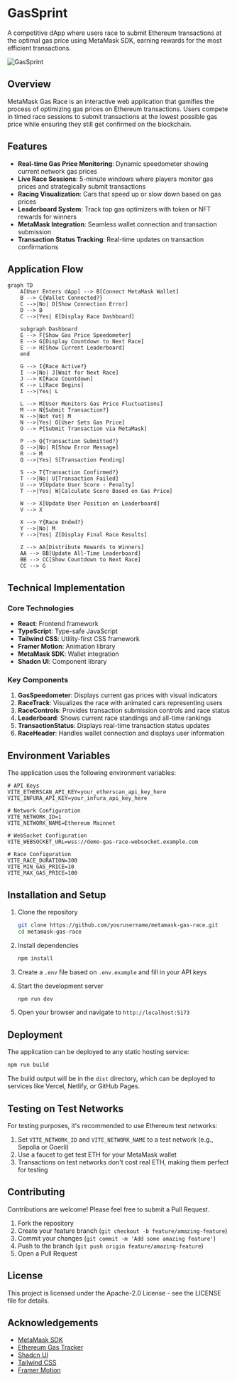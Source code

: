 # GasSprint

A competitive dApp where users race to submit Ethereum transactions at the optimal gas price using MetaMask SDK, earning rewards for the most efficient transactions.

![GasSprint](https://images.unsplash.com/photo-1639762681057-408e52192e55?w=800&q=80)

## Overview

MetaMask Gas Race is an interactive web application that gamifies the process of optimizing gas prices on Ethereum transactions. Users compete in timed race sessions to submit transactions at the lowest possible gas price while ensuring they still get confirmed on the blockchain.

## Features

- **Real-time Gas Price Monitoring**: Dynamic speedometer showing current network gas prices
- **Live Race Sessions**: 5-minute windows where players monitor gas prices and strategically submit transactions
- **Racing Visualization**: Cars that speed up or slow down based on gas prices
- **Leaderboard System**: Track top gas optimizers with token or NFT rewards for winners
- **MetaMask Integration**: Seamless wallet connection and transaction submission
- **Transaction Status Tracking**: Real-time updates on transaction confirmations

## Application Flow

```mermaid
graph TD
    A[User Enters dApp] --> B[Connect MetaMask Wallet]
    B --> C{Wallet Connected?}
    C -->|No| D[Show Connection Error]
    D --> B
    C -->|Yes| E[Display Race Dashboard]
    
    subgraph Dashboard
    E --> F[Show Gas Price Speedometer]
    E --> G[Display Countdown to Next Race]
    E --> H[Show Current Leaderboard]
    end
    
    G --> I{Race Active?}
    I -->|No| J[Wait for Next Race]
    J --> K[Race Countdown]
    K --> L[Race Begins]
    I -->|Yes| L
    
    L --> M[User Monitors Gas Price Fluctuations]
    M --> N{Submit Transaction?}
    N -->|Not Yet| M
    N -->|Yes| O[User Sets Gas Price]
    O --> P[Submit Transaction via MetaMask]
    
    P --> Q{Transaction Submitted?}
    Q -->|No| R[Show Error Message]
    R --> M
    Q -->|Yes| S[Transaction Pending]
    
    S --> T{Transaction Confirmed?}
    T -->|No| U[Transaction Failed]
    U --> V[Update User Score - Penalty]
    T -->|Yes| W[Calculate Score Based on Gas Price]
    
    W --> X[Update User Position on Leaderboard]
    V --> X
    
    X --> Y{Race Ended?}
    Y -->|No| M
    Y -->|Yes| Z[Display Final Race Results]
    
    Z --> AA[Distribute Rewards to Winners]
    AA --> BB[Update All-Time Leaderboard]
    BB --> CC[Show Countdown to Next Race]
    CC --> G
```

## Technical Implementation

### Core Technologies

- **React**: Frontend framework
- **TypeScript**: Type-safe JavaScript
- **Tailwind CSS**: Utility-first CSS framework
- **Framer Motion**: Animation library
- **MetaMask SDK**: Wallet integration
- **Shadcn UI**: Component library

### Key Components

1. **GasSpeedometer**: Displays current gas prices with visual indicators
2. **RaceTrack**: Visualizes the race with animated cars representing users
3. **RaceControls**: Provides transaction submission controls and race status
4. **Leaderboard**: Shows current race standings and all-time rankings
5. **TransactionStatus**: Displays real-time transaction status updates
6. **RaceHeader**: Handles wallet connection and displays user information

## Environment Variables

The application uses the following environment variables:

```
# API Keys
VITE_ETHERSCAN_API_KEY=your_etherscan_api_key_here
VITE_INFURA_API_KEY=your_infura_api_key_here

# Network Configuration
VITE_NETWORK_ID=1
VITE_NETWORK_NAME=Ethereum Mainnet

# WebSocket Configuration
VITE_WEBSOCKET_URL=wss://demo-gas-race-websocket.example.com

# Race Configuration
VITE_RACE_DURATION=300
VITE_MIN_GAS_PRICE=10
VITE_MAX_GAS_PRICE=100
```

## Installation and Setup

1. Clone the repository
   ```bash
   git clone https://github.com/yourusername/metamask-gas-race.git
   cd metamask-gas-race
   ```

2. Install dependencies
   ```bash
   npm install
   ```

3. Create a `.env` file based on `.env.example` and fill in your API keys

4. Start the development server
   ```bash
   npm run dev
   ```

5. Open your browser and navigate to `http://localhost:5173`

## Deployment

The application can be deployed to any static hosting service:

```bash
npm run build
```

The build output will be in the `dist` directory, which can be deployed to services like Vercel, Netlify, or GitHub Pages.

## Testing on Test Networks

For testing purposes, it's recommended to use Ethereum test networks:

1. Set `VITE_NETWORK_ID` and `VITE_NETWORK_NAME` to a test network (e.g., Sepolia or Goerli)
2. Use a faucet to get test ETH for your MetaMask wallet
3. Transactions on test networks don't cost real ETH, making them perfect for testing

## Contributing

Contributions are welcome! Please feel free to submit a Pull Request.

1. Fork the repository
2. Create your feature branch (`git checkout -b feature/amazing-feature`)
3. Commit your changes (`git commit -m 'Add some amazing feature'`)
4. Push to the branch (`git push origin feature/amazing-feature`)
5. Open a Pull Request

## License

This project is licensed under the Apache-2.0 License - see the LICENSE file for details.

## Acknowledgements

- [MetaMask SDK](https://docs.metamask.io/sdk/)
- [Ethereum Gas Tracker](https://etherscan.io/gastracker)
- [Shadcn UI](https://ui.shadcn.com/)
- [Tailwind CSS](https://tailwindcss.com/)
- [Framer Motion](https://www.framer.com/motion/)
